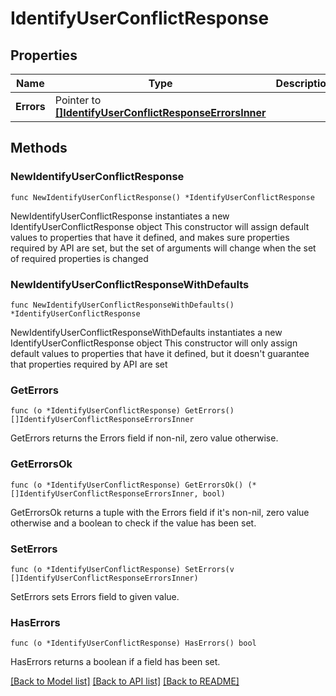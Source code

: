# IdentifyUserConflictResponse

## Properties

Name | Type | Description | Notes
------------ | ------------- | ------------- | -------------
**Errors** | Pointer to [**[]IdentifyUserConflictResponseErrorsInner**](IdentifyUserConflictResponseErrorsInner.md) |  | [optional] 

## Methods

### NewIdentifyUserConflictResponse

`func NewIdentifyUserConflictResponse() *IdentifyUserConflictResponse`

NewIdentifyUserConflictResponse instantiates a new IdentifyUserConflictResponse object
This constructor will assign default values to properties that have it defined,
and makes sure properties required by API are set, but the set of arguments
will change when the set of required properties is changed

### NewIdentifyUserConflictResponseWithDefaults

`func NewIdentifyUserConflictResponseWithDefaults() *IdentifyUserConflictResponse`

NewIdentifyUserConflictResponseWithDefaults instantiates a new IdentifyUserConflictResponse object
This constructor will only assign default values to properties that have it defined,
but it doesn't guarantee that properties required by API are set

### GetErrors

`func (o *IdentifyUserConflictResponse) GetErrors() []IdentifyUserConflictResponseErrorsInner`

GetErrors returns the Errors field if non-nil, zero value otherwise.

### GetErrorsOk

`func (o *IdentifyUserConflictResponse) GetErrorsOk() (*[]IdentifyUserConflictResponseErrorsInner, bool)`

GetErrorsOk returns a tuple with the Errors field if it's non-nil, zero value otherwise
and a boolean to check if the value has been set.

### SetErrors

`func (o *IdentifyUserConflictResponse) SetErrors(v []IdentifyUserConflictResponseErrorsInner)`

SetErrors sets Errors field to given value.

### HasErrors

`func (o *IdentifyUserConflictResponse) HasErrors() bool`

HasErrors returns a boolean if a field has been set.


[[Back to Model list]](../README.md#documentation-for-models) [[Back to API list]](../README.md#documentation-for-api-endpoints) [[Back to README]](../README.md)


